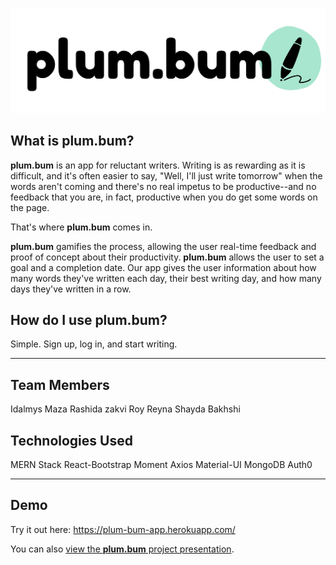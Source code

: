 ![Plumbum Logo](/public/assets/images/plumbum-main.png)

## What is plum.bum?

**plum.bum** is an app for reluctant writers. Writing is as rewarding as it is difficult, and it's often easier to say, "Well, I'll just write tomorrow" when the words aren't coming and there's no real impetus to be productive--and no feedback that you are, in fact, productive when you do get some words on the page.

That's where **plum.bum** comes in.

**plum.bum** gamifies the process, allowing the user real-time feedback and proof of concept about their productivity. **plum.bum** allows the user to set a goal and a completion date. Our app gives the user information about how many words they've written each day, their best writing day, and how many days they've written in a row.

## How do I use plum.bum?

Simple. Sign up, log in, and start writing.

---

## Team Members

Idalmys Maza
Rashida zakvi
Roy Reyna
Shayda Bakhshi

## Technologies Used

MERN Stack
React-Bootstrap
Moment
Axios
Material-UI
MongoDB
Auth0

---

## Demo

Try it out here: https://plum-bum-app.herokuapp.com/

You can also [view the **plum.bum** project presentation](https://docs.google.com/presentation/d/1Exr7nh_f4RVTwdmDoqSir09hhyR-m78po4opHTXSprE/edit?usp=sharing).
